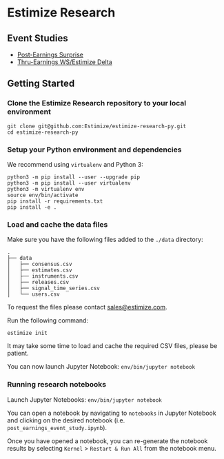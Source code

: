 Estimize Research
=================

Event Studies
-------------

* [Post-Earnings Surprise](/notebooks/post_earnings_event_study.ipynb)
* [Thru-Earnings WS/Estimize Delta](/notebooks/thru_earnings_ws_estimize_delta_event_study.ipynb)

Getting Started
---------------

### Clone the Estimize Research repository to your local environment

    git clone git@github.com:Estimize/estimize-research-py.git
    cd estimize-research-py


### Setup your Python environment and dependencies

We recommend using `virtualenv` and Python 3:

    python3 -m pip install --user --upgrade pip
    python3 -m pip install --user virtualenv
    python3 -m virtualenv env
    source env/bin/activate
    pip install -r requirements.txt
    pip install -e .


### Load and cache the data files

Make sure you have the following files added to the `./data` directory:

    .
    ├── data
    │   ├── consensus.csv
    │   ├── estimates.csv
    │   ├── instruments.csv
    │   ├── releases.csv
    │   ├── signal_time_series.csv
    │   └── users.csv

To request the files please contact <sales@estimize.com>.

Run the following command:

    estimize init

It may take some time to load and cache the required CSV files, please be patient.

You can now launch Jupyter Notebook: `env/bin/jupyter notebook`


### Running research notebooks

Launch Jupyter Notebooks: `env/bin/jupyter notebook`

You can open a notebook by navigating to `notebooks` in Jupyter Notebook and clicking on the desired notebook (i.e. `post_earnings_event_study.ipynb`).

Once you have opened a notebook, you can re-generate the notebook results by selecting `Kernel` > `Restart & Run All` from the notebook menu.
